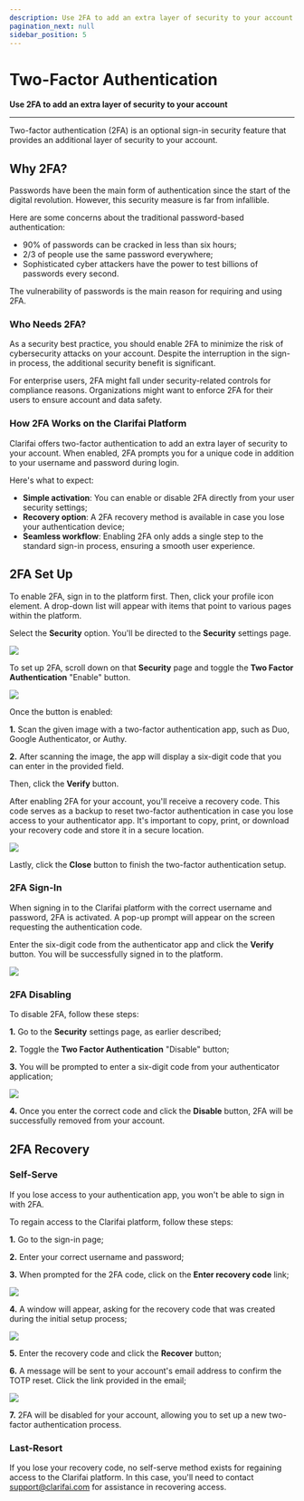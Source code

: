 ```yaml
---
description: Use 2FA to add an extra layer of security to your account
pagination_next: null
sidebar_position: 5
---
```


# Two-Factor Authentication

**Use 2FA to add an extra layer of security to your account**
<hr />

Two-factor authentication (2FA) is an optional sign-in security feature that provides an additional layer of security to your account.

## Why 2FA?

Passwords have been the main form of authentication since the start of the digital revolution. However, this security measure is far from infallible. 

Here are some concerns about the traditional password-based authentication:

* 90% of passwords can be cracked in less than six hours;
* 2/3 of people use the same password everywhere;
* Sophisticated cyber attackers have the power to test billions of passwords every second.

The vulnerability of passwords is the main reason for requiring and using 2FA.

### Who Needs 2FA?

As a security best practice, you should enable 2FA to minimize the risk of cybersecurity attacks on your account. Despite the interruption in the sign-in process, the additional security benefit is significant.

For enterprise users, 2FA might fall under security-related controls for compliance reasons. Organizations might want to enforce 2FA for their users to ensure account and data safety.

### How 2FA Works on the Clarifai Platform

Clarifai offers two-factor authentication to add an extra layer of security to your account.  When enabled, 2FA prompts you for a unique code in addition to your username and password during login.

Here's what to expect:

- **Simple activation**: You can enable or disable 2FA directly from your user security settings;
- **Recovery option**: A 2FA recovery method is available in case you lose your authentication device;
- **Seamless workflow**: Enabling 2FA only adds a single step to the standard sign-in process, ensuring a smooth user experience.

## 2FA Set Up

To enable 2FA, sign in to the platform first. Then, click your profile icon element. A drop-down list will appear with items that point to various pages within the platform. 

Select the **Security** option. You'll be directed to the **Security** settings page.

![](/img/others-2/2fa-1.png)

To set up 2FA, scroll down on that **Security** page and toggle the **Two Factor Authentication** "Enable" button.

![](/img/others-2/2fa-2.png)

Once the button is enabled:

**1.** Scan the given image with a two-factor authentication app, such as Duo, Google Authenticator, or Authy.

**2.** After scanning the image, the app will display a six-digit code that you can enter in the provided field. 

Then, click the **Verify** button. 

After enabling 2FA for your account, you'll receive a recovery code. This code serves as a backup to reset two-factor authentication in case you lose access to your authenticator app. It's important to copy, print, or download your recovery code and store it in a secure location.
 
![](/img/others-2/2fa-3.png)

Lastly, click the **Close** button to finish the two-factor authentication setup.

### 2FA Sign-In

When signing in to the Clarifai platform with the correct username and password, 2FA is activated. A pop-up prompt will appear on the screen requesting the authentication code. 

Enter the six-digit code from the authenticator app and click the **Verify** button. You will be successfully signed in to the platform.

![](/img/others-2/2fa-4.png)

### 2FA Disabling

To disable 2FA, follow these steps:

**1.** Go to the **Security** settings page, as earlier described;

**2.** Toggle the **Two Factor Authentication** "Disable" button;

**3.** You will be prompted to enter a six-digit code from your authenticator application;

![](/img/others-2/2fa-8.png)

**4.** Once you enter the correct code and click the **Disable** button, 2FA will be successfully removed from your account.

## 2FA Recovery

### Self-Serve

If you lose access to your authentication app, you won't be able to sign in with 2FA.

To regain access to the Clarifai platform, follow these steps:

**1.** Go to the sign-in page;

**2.** Enter your correct username and password;

**3.** When prompted for the 2FA code, click on the **Enter recovery code** link;

![](/img/others-2/2fa-5.png)

**4.** A window will appear, asking for the recovery code that was created during the initial setup process;

![](/img/others-2/2fa-6.png)

**5.** Enter the recovery code and click the **Recover** button;

**6.** A message will be sent to your account's email address to confirm the TOTP reset. Click the link provided in the email;

![](/img/others-2/2fa-7.png)

**7.** 2FA will be disabled for your account, allowing you to set up a new two-factor authentication process. 

### Last-Resort

If you lose your recovery code, no self-serve method exists for regaining access to the Clarifai platform. In this case, you'll need to contact support@clarifai.com for assistance in recovering access.

